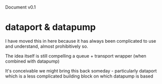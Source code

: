 Document v0.1

# dataport & datapump

I have moved this in here because it has always been complicated to use and understand, almost prohibitively so.

The idea itself is still compelling a queue + transport wrapper (when combined
with datapump)

It's conceivable we might bring this back someday - particularly dataport which is a less
complicated building block on which datapump is based